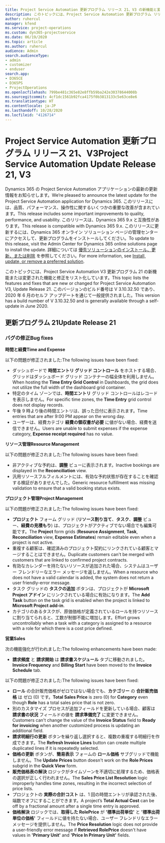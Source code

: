 ```yaml
---
title: Project Service Automation 更新プログラム リリース 21、V3 の新機能と変更点
description: このトピックには、Project Service Automation 更新プログラム リリース 21、V3 で利用可能な機能と修正をリスト化しています。
author: ruhercul
manager: kfend
ms.service: project-operations
ms.custom: dyn365-projectservice
ms.date: 06/19/2020
ms.topic: article
ms.author: ruhercul
audience: Admin
search.audienceType:
- admin
- customizer
- enduser
search.app:
- D365CE
- D365PS
- ProjectOperations
ms.openlocfilehash: 799be481c365e82e8ffb59ba242e30378644008b
ms.sourcegitcommit: 4cf1dc1561b92fca4175f0b3813133c5e63ce8e6
ms.translationtype: HT
ms.contentlocale: ja-JP
ms.lasthandoff: 10/28/2020
ms.locfileid: "4126714"
---
```

# <a name="project-service-automation-update-release-21-v3"></a><span data-ttu-id="af2a8-103">Project Service Automation 更新プログラム リリース 21、V3</span><span class="sxs-lookup"><span data-stu-id="af2a8-103">Project Service Automation Update Release 21, V3</span></span>

<span data-ttu-id="af2a8-104">Dynamics 365 の Project Service Automation アプリケーションの最新の更新情報をお知らせします。</span><span class="sxs-lookup"><span data-stu-id="af2a8-104">We’re pleased to announce the latest update for the Project Service Automation application for Dynamics 365.</span></span> <span data-ttu-id="af2a8-105">このリリースには、品質、パフォーマンス、操作性に関するいくつかの重要な改善が含まれています。</span><span class="sxs-lookup"><span data-stu-id="af2a8-105">This release includes some important improvements to quality, performance, and usability.</span></span> <span data-ttu-id="af2a8-106">このリリースは、Dynamics 365 9.x と互換性があります。</span><span class="sxs-lookup"><span data-stu-id="af2a8-106">This release is compatible with Dynamics 365 9.x.</span></span> <span data-ttu-id="af2a8-107">このリリースに更新するには、Dynamics 365 オンライン ソリューション ページの管理センターにアクセスして、更新プログラムをインストールしてください。</span><span class="sxs-lookup"><span data-stu-id="af2a8-107">To update to this release, visit the Admin Center for Dynamics 365 online solutions page to install the update.</span></span> <span data-ttu-id="af2a8-108">詳細については [優先ソリューションのインストール、更新、または削除](https://docs.microsoft.com/power-platform/admin/install-remove-preferred-solution) を参照してください。</span><span class="sxs-lookup"><span data-stu-id="af2a8-108">For more information, see [Install, update, or remove a preferred solution](https://docs.microsoft.com/power-platform/admin/install-remove-preferred-solution).</span></span>

<span data-ttu-id="af2a8-109">このトピックには、Project Service Automation V3 更新プログラム 21 の新機能または変更された機能と修正をリスト化しています。</span><span class="sxs-lookup"><span data-stu-id="af2a8-109">This topic lists the features and fixes that are new or changed for Project Service Automation V3, Update Release 21.</span></span> <span data-ttu-id="af2a8-110">このバージョンのビルド番号は V 3.10.32.50 であり、2020 年 6 月のセルフ アップデートを通じて一般提供されました。</span><span class="sxs-lookup"><span data-stu-id="af2a8-110">This version has a build number of V 3.10.32.50 and is generally available through a self-update in June 2020.</span></span>

## <a name="update-release-21"></a><span data-ttu-id="af2a8-111">更新プログラム 21</span><span class="sxs-lookup"><span data-stu-id="af2a8-111">Update Release 21</span></span>

### <a name="bug-fixes"></a><span data-ttu-id="af2a8-112">バグの修正</span><span class="sxs-lookup"><span data-stu-id="af2a8-112">Bug fixes</span></span>

<span data-ttu-id="af2a8-113">**時間と経費**</span><span class="sxs-lookup"><span data-stu-id="af2a8-113">**Time and Expense**</span></span>

<span data-ttu-id="af2a8-114">以下の問題が修正されました:</span><span class="sxs-lookup"><span data-stu-id="af2a8-114">The following issues have been fixed:</span></span>

- <span data-ttu-id="af2a8-115">ダッシュボードで **時間エントリ グリッド コントロール** をホストする場合、グリッドはダッシュボード グリッド コンテナーの幅全体を利用しません。</span><span class="sxs-lookup"><span data-stu-id="af2a8-115">When hosting the **Time Entry Grid Control** in Dashboards, the grid does not utilize the full width of the dashboard grid container.</span></span>
- <span data-ttu-id="af2a8-116">特定のタイム ゾーンでは、**時間エントリ** グリッド コントロールはレコードを表示しません。</span><span class="sxs-lookup"><span data-stu-id="af2a8-116">For specific time zones, the **Time Entry** grid control does not display records.</span></span>
- <span data-ttu-id="af2a8-117">午後 9 時より後の時間エントリは、誤った日付に表示されます。</span><span class="sxs-lookup"><span data-stu-id="af2a8-117">Time entries that are after 9:00 PM appear on the wrong day.</span></span>
- <span data-ttu-id="af2a8-118">ユーザーは、経費カテゴリ **経費の領収書が必要** に値がない場合、経費を送信できません。</span><span class="sxs-lookup"><span data-stu-id="af2a8-118">Users are unable to submit expenses if the expense category, **Expense receipt required** has no value.</span></span>

<span data-ttu-id="af2a8-119">**リソース管理**</span><span class="sxs-lookup"><span data-stu-id="af2a8-119">**Resource Management**</span></span>

<span data-ttu-id="af2a8-120">以下の問題が修正されました:</span><span class="sxs-lookup"><span data-stu-id="af2a8-120">The following issues have been fixed:</span></span>

- <span data-ttu-id="af2a8-121">非アクティブな予約は、**調整** ビューに表示されます。</span><span class="sxs-lookup"><span data-stu-id="af2a8-121">Inactive bookings are displayed in the **Reconciliation** view.</span></span>
- <span data-ttu-id="af2a8-122">汎用リソースフルフィルメントには、有効な予約状態が存在することを確認する検証がありませんでした。</span><span class="sxs-lookup"><span data-stu-id="af2a8-122">Generic resource fulfillment was missing validation to ensure that a valid booking status exists.</span></span>

<span data-ttu-id="af2a8-123">**プロジェクト管理**</span><span class="sxs-lookup"><span data-stu-id="af2a8-123">**Project Management**</span></span>

<span data-ttu-id="af2a8-124">以下の問題が修正されました:</span><span class="sxs-lookup"><span data-stu-id="af2a8-124">The following issues have been fixed:</span></span>

- <span data-ttu-id="af2a8-125">**プロジェクト** フォーム グリッド (**リソース割り当て**、**タスク**、**調整** ビュー、**経費の見積もり**) は、プロジェクトがアクティブでない場合でも編集可能です。</span><span class="sxs-lookup"><span data-stu-id="af2a8-125">The **Project** form grids (**Resource Assignment**, **Task**, **Reconciliation** view, **Expense Estimates**) remain editable even when a project is not active.</span></span>
- <span data-ttu-id="af2a8-126">重複する顧客は、確認済みのプロジェクト契約にリンクされている顧客とマージすることはできません。</span><span class="sxs-lookup"><span data-stu-id="af2a8-126">Duplicate customers can't be merged with customers that are linked to confirmed project contracts.</span></span>
- <span data-ttu-id="af2a8-127">有効なカレンダーを持たないリソースが追加された場合、システムはユーザー フレンドリーなエラー メッセージを返しません。</span><span class="sxs-lookup"><span data-stu-id="af2a8-127">When a resource who does not have a valid calendar is added, the system does not return a user friendly-error message.</span></span>
- <span data-ttu-id="af2a8-128">タスク グリッドの **タスクの追加** ボタンは、プロジェクトが **Microsoft Project アドイン** にリンクされている場合に有効になります。</span><span class="sxs-lookup"><span data-stu-id="af2a8-128">The **Add Task** button on the task grid is enabled when the project is linked to **Microsoft Project add-in**.</span></span>
- <span data-ttu-id="af2a8-129">カテゴリのあるタスクが、原価価格が定義されているロールを持つリソースに割り当てられると、工数が制御不能に増加します。</span><span class="sxs-lookup"><span data-stu-id="af2a8-129">Effort grows uncontrollably when a task with a category is assigned to a resource with a role for which there is a cost price defined.</span></span>

<span data-ttu-id="af2a8-130">**営業**</span><span class="sxs-lookup"><span data-stu-id="af2a8-130">**Sales**</span></span>

<span data-ttu-id="af2a8-131">次の機能強化が行われました:</span><span class="sxs-lookup"><span data-stu-id="af2a8-131">The following enhancements have been made:</span></span>

- <span data-ttu-id="af2a8-132">**請求頻度** と **請求開始** は **請求書スケジュール** タブに移動されました。</span><span class="sxs-lookup"><span data-stu-id="af2a8-132">**Invoice Frequency** and **Billing Start** have been moved to the **Invoice Schedule** tab.</span></span>

<span data-ttu-id="af2a8-133">以下の問題が修正されました:</span><span class="sxs-lookup"><span data-stu-id="af2a8-133">The following issues have been fixed:</span></span>

- <span data-ttu-id="af2a8-134">**ロール** の合計販売価格がゼロではない場合でも、**カテゴリー** の **合計販売価格** は ゼロ (0) です。</span><span class="sxs-lookup"><span data-stu-id="af2a8-134">**Total Sales Price** is zero (0) for **Category** even though **Role** has a total sales price that is not zero.</span></span>
- <span data-ttu-id="af2a8-135">別のカスタマイズ プロセスが追加フィールドを更新している場合、顧客は **請求書の状況** フィールドの値を **請求準備完了** に変更できません。</span><span class="sxs-lookup"><span data-stu-id="af2a8-135">Customers can't change the value of the **Invoice Status** field to **Ready for invoicing** when another customized process is updating an additional field.</span></span>
- <span data-ttu-id="af2a8-136">**請求明細行の更新** ボタンを繰り返し選択すると、複数の重複する明細行を作成できます。</span><span class="sxs-lookup"><span data-stu-id="af2a8-136">The **Refresh Invoice Lines** button can create multiple duplicated lines if it is repeatedly selected.</span></span>
- <span data-ttu-id="af2a8-137">**価格の更新** ボタンが、**簡易表示** フォームの **ロール価格** サブグリッドで機能しません。</span><span class="sxs-lookup"><span data-stu-id="af2a8-137">The **Update Prices** button doesn't work on the **Role Prices** subgrid in the **Quick View** form.</span></span>
- <span data-ttu-id="af2a8-138">**販売価格表の解決** ロジックがタイムゾーンを不適切に処理するため、価格表の選択が正しく行われません。</span><span class="sxs-lookup"><span data-stu-id="af2a8-138">The **Sales Price List Resolution** logic improperly handles time zones, resulting in the incorrect selection of price lists.</span></span>
- <span data-ttu-id="af2a8-139">プロジェクトの **実際の合計コスト** は、1 回の時間エントリが承認された後、端数でオフにすることができます。</span><span class="sxs-lookup"><span data-stu-id="af2a8-139">A project’s **Total Actual Cost** can be off by a fractional amount after a single time entry is approved.</span></span>
- <span data-ttu-id="af2a8-140">**価格解決** ロジックでは、**取得した RolePrice** が **'標準出荷単位'** と **'標準出荷単位の価格'** フィールドに値を持たない場合、ユーザー フレンドリなエラー メッセージを提供しません。</span><span class="sxs-lookup"><span data-stu-id="af2a8-140">The **Price Resolution** logic does not provide a user-friendly error message if **Retrieved RolePrice** doesn't have values in **'Primary Unit'** and **'Price In Primary Unit'** fields.</span></span>
